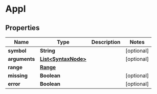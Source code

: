 

# Appl

## Properties

Name | Type | Description | Notes
------------ | ------------- | ------------- | -------------
**symbol** | **String** |  |  [optional]
**arguments** | [**List&lt;SyntaxNode&gt;**](SyntaxNode.md) |  |  [optional]
**range** | [**Range**](Range.md) |  | 
**missing** | **Boolean** |  |  [optional]
**error** | **Boolean** |  |  [optional]




